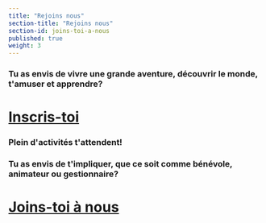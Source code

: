 ```yaml
---
title: "Rejoins nous"
section-title: "Rejoins nous"
section-id: joins-toi-a-nous
published: true
weight: 3
--- 
```



<div class="join-us-container">
<!--     <div class="join-us-container-background" style="background-image: url('')"></div> -->
    <div class="join-us-text">
        <h3>Tu as envis de vivre une grande aventure, découvrir le monde, t'amuser et apprendre?</h3>
        <h1 class="go-to-button spacing35">
            <a href="/inscription">Inscris-toi</a>
        </h1>
        <h3>Plein d'activités t'attendent!</h3>
    </div>
</div>

<div class="join-us-container joins-us-separator">
<!--     <div class="join-us-container-background" style="background-image: url('')"></div> -->
    <div class="join-us-text">
        <h3>Tu as envis de t'impliquer, que ce soit comme bénévole, animateur ou gestionnaire?</h3>
        <h1 class="go-to-button spacing35">
            <a href="/devenir-benevole">Joins-toi à nous</a>
        </h1>
    </div>
</div>
